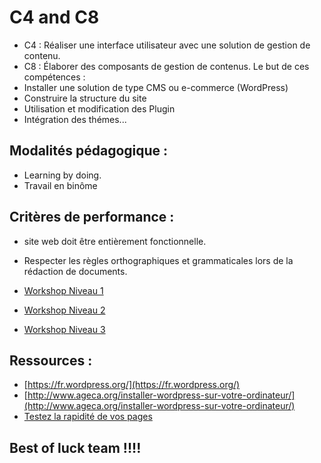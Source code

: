 # C4 and C8
- C4 : Réaliser une interface utilisateur avec une solution de gestion de contenu.
- C8 : Élaborer des composants de gestion de contenus. 
Le but de ces compétences :
- Installer une solution de type CMS ou e-commerce (WordPress)
- Construire la structure du site
- Utilisation et modification des Plugin
- Intégration des thémes...
## Modalités pédagogique :

- Learning by doing.
- Travail en binôme

## Critères de performance : 

- site web doit être entièrement fonctionnelle.
- Respecter les règles orthographiques et grammaticales lors de la rédaction de documents.

- [Workshop Niveau 1 ](https://github.com/HananeJab/CMS/blob/main/Workshop%20niveau%201.md) 

- [Workshop Niveau 2 ](https://github.com/HananeJab/CMS/blob/main/Workshop%20niveau%202.md) 

- [Workshop Niveau 3 ](https://github.com/HananeJab/CMS/blob/main/Workshop%20niveau%203.md) 

## Ressources :

- [https://fr.wordpress.org/](https://fr.wordpress.org/)
- [http://www.ageca.org/installer-wordpress-sur-votre-ordinateur/](http://www.ageca.org/installer-wordpress-sur-votre-ordinateur/)
- [Testez la rapidité de vos pages](https://developers.google.com/speed/pagespeed/insights/)

## Best of luck team !!!!